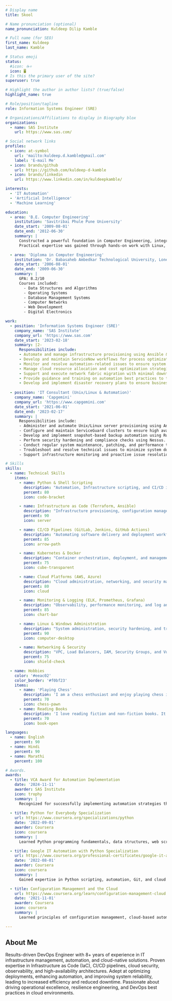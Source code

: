 ```yaml
---
# Display name
title: Skool

# Name pronunciation (optional)
name_pronunciation: Kuldeep Dilip Kamble

# Full name (for SEO)
first_name: Kuldeep
last_name: Kamble

# Status emoji
status:
  #icon: ️☕⭐️
  icon: 🖥
# Is this the primary user of the site?
superuser: true

# Highlight the author in author lists? (true/false)
highlight_name: true

# Role/position/tagline
role: Information Systems Engineer (SRE)

# Organizations/Affiliations to display in Biography blox
organizations:
  - name: SAS Institute
    url: https://www.sas.com/

# Social network links
profiles:
  - icon: at-symbol
    url: 'mailto:kuldeep.d.kamble@gmail.com'
    label: 'E-mail Me'
  - icon: brands/github
    url: https://github.com/kuldeep-d-kamble
  - icon: brands/linkedin
    url: https://www.linkedin.com/in/kuldeepkamble/

interests:
  - 'IT Automation'
  - 'Artificial Intelligence'
  - 'Machine Learning'

education:
  - area: 'B.E. Computer Engineering'
    institution: 'Savitribai Phule Pune University'
    date_start: '2009-08-01'
    date_end: '2012-06-30'
    summary: |
      Constructed a powerful foundation in Computer Engineering, integrating operating systems, core programming, and security principles. 
      Practical expertise was gained through hands-on work with Linux, network infrastructure, and advanced data structures and algorithms.

  - area: 'Diploma in Computer Engineering'
    institution: 'Dr. Babasaheb Ambedkar Technological University, Lonere'
    date_start: '2006-08-01'
    date_end: '2009-06-30'
    summary: |
      GPA: 8.2/10
      Courses included:
        - Data Structures and Algorithms
        - Operating Systems
        - Database Management Systems
        - Computer Networks
        - Web Development
        - Digital Electronics

work:
  - position: 'Information Systems Engineer (SRE)'
    company_name: 'SAS Institute'
    company_url: 'https://www.sas.com'
    date_start: '2023-02-18'
    summary: |2-
      Responsibilities include:
      - Automate and manage infrastructure provisioning using Ansible & Terraform.
      - Develop and maintain ServiceNow workflows for process optimization.
      - Monitor and resolve automation-related issues to ensure system reliability.
      - Manage cloud resource allocation and cost optimization strategies.
      - Support and execute network fabric migration with minimal downtime.
      - Provide guidance and training on automation best practices to team members.
      - Develop and implement disaster recovery plans to ensure business continuity.
    
  - position: 'IT Consultant (Unix/Linux & Automation)'
    company_name: 'Capgemini'
    company_url: 'https://www.capgemini.com'
    date_start: '2021-06-01'
    date_end: '2023-02-17'
    summary: |
      Responsibilities include:
      - Administer and automate Unix/Linux server provisioning using Ansible.
      - Configure and maintain ServiceGuard clusters to ensure high availability.
      - Develop and implement snapshot-based backup automation using Rubrik.
      - Perform security hardening and compliance checks using Nessus.
      - Conduct regular system maintenance, patching, and performance tuning.
      - Troubleshoot and resolve technical issues to minimize system downtime.
      - Support infrastructure monitoring and proactive issue resolution.

# Skills
skills:
  - name: Technical Skills
    items:
      - name: Python & Shell Scripting
        description: "Automation, Infrastructure scripting, and CI/CD integration."
        percent: 80
        icon: code-bracket

      - name: Infrastructure as Code (Terraform, Ansible)
        description: "Infrastructure provisioning, configuration management, and cloud automation."
        percent: 90
        icon: server

      - name: CI/CD Pipelines (GitLab, Jenkins, GitHub Actions)
        description: "Automating software delivery and deployment workflows."
        percent: 85
        icon: arrow-path

      - name: Kubernetes & Docker
        description: "Container orchestration, deployment, and management."
        percent: 75
        icon: cube-transparent

      - name: Cloud Platforms (AWS, Azure)
        description: "Cloud administration, networking, and security management."
        percent: 80
        icon: cloud

      - name: Monitoring & Logging (ELK, Prometheus, Grafana)
        description: "Observability, performance monitoring, and log analytics."
        percent: 85
        icon: chart-bar

      - name: Linux & Windows Administration
        description: "System administration, security hardening, and troubleshooting."
        percent: 90
        icon: computer-desktop

      - name: Networking & Security
        description: "VPC, Load Balancers, IAM, Security Groups, and Vulnerability Management."
        percent: 75
        icon: shield-check

  - name: Hobbies
    color: '#eeac02'
    color_border: '#f0bf23'
    items:
      - name: 'Playing Chess'
        description: 'I am a chess enthusiast and enjoy playing chess in my free time. It is a great way to challenge my strategic thinking and improve my problem-solving skills.'
        percent: 70
        icon: chess-pawn
      - name: Reading Books
        description: 'I love reading fiction and non-fiction books. It is a great way to expand my knowledge and imagination.'
        percent: 70
        icon: book-open

languages:
  - name: English
    percent: 90
  - name: Hindi
    percent: 90
  - name: Marathi
    percent: 100

# Awards.
awards:
  - title: VCA Award for Automation Implementation
    date: '2024-11-11'
    awarder: SAS Institute
    icon: trophy
    summary: |
      Recognized for successfully implementing automation strategies that improved efficiency and reduced manual interventions.
      
  - title: Python for Everybody Specialization
    url: https://www.coursera.org/specializations/python
    date: '2022-09-01'
    awarder: Coursera
    icon: coursera
    summary: |
      Learned Python programming fundamentals, data structures, web scraping, databases, and data visualization. Completed hands-on projects demonstrating real-world applications of Python.

  - title: Google IT Automation with Python Specialization
    url: https://www.coursera.org/professional-certificates/google-it-automation
    date: '2022-08-01'
    awarder: Coursera
    icon: coursera
    summary: |
      Gained expertise in Python scripting, automation, Git, and cloud configuration management. Applied automation techniques to real-world IT problems.

  - title: Configuration Management and the Cloud
    url: https://www.coursera.org/learn/configuration-management-cloud
    date: '2021-11-01'
    awarder: Coursera
    icon: coursera
    summary: |
      Learned principles of configuration management, cloud-based automation, and infrastructure as code using Ansible.

---
```


## About Me

Results-driven DevOps Engineer with 8+ years of experience in IT infrastructure management, automation, and cloud-native solutions. Proven expertise in Infrastructure as Code (IaC), CI/CD pipelines, cloud security, observability, and high-availability architectures. Adept at optimizing deployments, enhancing automation, and improving system reliability, leading to increased efficiency and reduced downtime. Passionate about driving operational excellence, resilience engineering, and DevOps best practices in cloud environments.
